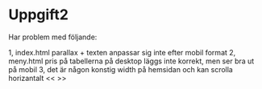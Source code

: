# Uppgift2

Har problem med följande:

1, index.html parallax + texten anpassar sig inte efter mobil format
2, meny.html pris på tabellerna på desktop läggs inte korrekt, men ser bra ut på mobil
3, det är någon konstig width på hemsidan och kan scrolla horizantalt << >>
